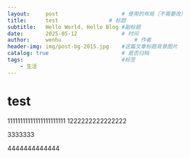 ```yaml
---
layout:     post   				    # 使用的布局（不需要改）
title:      test 				# 标题 
subtitle:   Hello World, Hello Blog #副标题
date:       2025-05-12 				# 时间
author:     wenhu 						# 作者
header-img: img/post-bg-2015.jpg 	#这篇文章标题背景图片
catalog: true 						# 是否归档
tags:								#标签
    - 生活
---
```


# test
11111111111111111111111
1222222222222222

3333333

4444444444444
